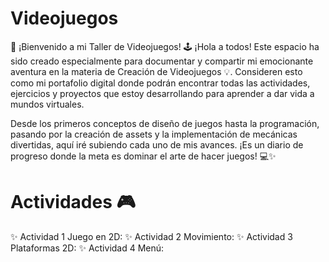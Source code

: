 # Videojuegos

🚀 ¡Bienvenido a mi Taller de Videojuegos! 🕹️
¡Hola a todos! Este espacio ha sido creado especialmente para documentar y compartir mi emocionante aventura en la materia de Creación de Videojuegos 💡. Consideren esto como mi portafolio digital donde podrán encontrar todas las actividades, ejercicios y proyectos que estoy desarrollando para aprender a dar vida a mundos virtuales.

Desde los primeros conceptos de diseño de juegos hasta la programación, pasando por la creación de assets y la implementación de mecánicas divertidas, aquí iré subiendo cada uno de mis avances. ¡Es un diario de progreso donde la meta es dominar el arte de hacer juegos! 💻✨

# Actividades 🎮 

✨ Actividad 1 Juego en 2D:
✨ Actividad 2 Movimiento:
✨ Actividad 3 Plataformas 2D:
✨ Actividad 4 Menú:
